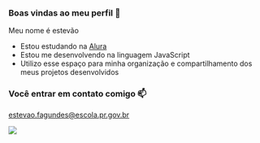 ### Boas vindas ao meu perfil 💙

Meu nome é estevão

  - Estou estudando na [Alura](https://www.alura.com.br)
-  Estou me desenvolvendo na linguagem JavaScript
-  Utilizo esse espaço para minha organização e compartilhamento dos meus projetos desenvolvidos

  ### Você entrar em contato comigo 📫

  estevao.fagundes@escola.pr.gov.br



![]( https://media.tenor.com/KR39Kj-HBQMAAAAM/iron-man-tony-stark.gif)
  
